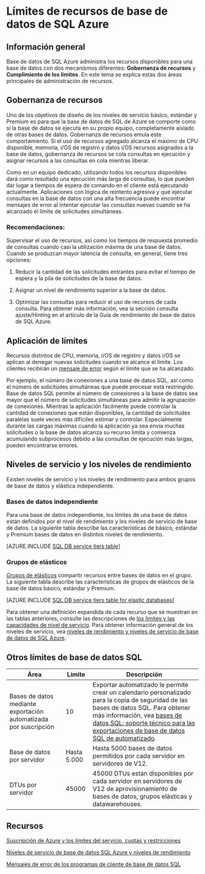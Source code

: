 <properties
    pageTitle="Límites de recursos de base de datos SQL Azure"
    description="Esta página describe algunos límites de recursos comunes de base de datos de SQL Azure."
    services="sql-database"
    documentationCenter="na"
    authors="CarlRabeler"
    manager="jhubbard"
    editor="monicar" />


<tags
    ms.service="sql-database"
    ms.devlang="na"
    ms.topic="article"
    ms.tgt_pltfrm="na"
    ms.workload="data-management"
    ms.date="10/13/2016"
    ms.author="carlrab" />


# <a name="azure-sql-database-resource-limits"></a>Límites de recursos de base de datos de SQL Azure

## <a name="overview"></a>Información general

Base de datos de SQL Azure administra los recursos disponibles para una base de datos con dos mecanismos diferentes: **Gobernanza de recursos** y **Cumplimiento de los límites**. En este tema se explica estas dos áreas principales de administración de recursos.

## <a name="resource-governance"></a>Gobernanza de recursos
Uno de los objetivos de diseño de los niveles de servicio básico, estándar y Premium es para que la base de datos de SQL de Azure se comporte como si la base de datos se ejecuta en su propio equipo, completamente aislado de otras bases de datos. Gobernanza de recursos emula este comportamiento. Si el uso de recursos agregado alcanza el máximo de CPU disponible, memoria, i/OS de registro y datos i/OS recursos asignados a la base de datos, gobernanza de recursos se cola consultas en ejecución y asignar recursos a las consultas en cola mientras liberar.

Como en un equipo dedicado, utilizando todos los recursos disponibles dará como resultado una ejecución más larga de consultas, lo que pueden dar lugar a tiempos de espera de comando en el cliente está ejecutando actualmente. Aplicaciones con lógica de reintento agresiva y que ejecutar consultas en la base de datos con una alta frecuencia puede encontrar mensajes de error al intentar ejecutar las consultas nuevas cuando se ha alcanzado el límite de solicitudes simultáneas.

### <a name="recommendations"></a>Recomendaciones:
Supervisar el uso de recursos, así como los tiempos de respuesta promedio de consultas cuando casi la utilización máxima de una base de datos. Cuando se produzcan mayor latencia de consulta, en general, tiene tres opciones:

1.  Reducir la cantidad de las solicitudes entrantes para evitar el tiempo de espera y la pila de solicitudes de la base de datos.

2.  Asignar un nivel de rendimiento superior a la base de datos.

3.  Optimizar las consultas para reducir el uso de recursos de cada consulta. Para obtener más información, vea la sección consulta ajuste/Hinting en el artículo de la Guía de rendimiento de base de datos de SQL Azure.

## <a name="enforcement-of-limits"></a>Aplicación de límites
Recursos distintos de CPU, memoria, i/OS de registro y datos i/OS se aplican al denegar nuevas solicitudes cuando se alcance el límite. Los clientes recibirán un [mensaje de error](sql-database-develop-error-messages.md) según el límite que se ha alcanzado.

Por ejemplo, el número de conexiones a una base de datos SQL, así como el número de solicitudes simultáneas que puede procesar está restringido. Base de datos SQL permite al número de conexiones a la base de datos sea mayor que el número de solicitudes simultáneas para admitir la agrupación de conexiones. Mientras la aplicación fácilmente puede controlar la cantidad de conexiones que están disponibles, la cantidad de solicitudes paralelas suele veces más difíciles estimar y controlar. Especialmente durante las cargas máximas cuando la aplicación ya sea envía muchas solicitudes o la base de datos alcanza su recurso limita y comienza acumulando subprocesos debido a las consultas de ejecución más largas, pueden encontrarse errores.

## <a name="service-tiers-and-performance-levels"></a>Niveles de servicio y los niveles de rendimiento

Existen niveles de servicio y los niveles de rendimiento para ambos grupos de base de datos y elástica independiente.

### <a name="standalone-databases"></a>Bases de datos independiente

Para una base de datos independiente, los límites de una base de datos están definidos por el nivel de rendimiento y los niveles de servicio de base de datos. La siguiente tabla describe las características de básico, estándar y Premium bases de datos en distintos niveles de rendimiento.

[AZURE.INCLUDE [SQL DB service tiers table](../../includes/sql-database-service-tiers-table.md)]

### <a name="elastic-pools"></a>Grupos de elásticos

[Grupos de elásticos](sql-database-elastic-pool.md) compartir recursos entre bases de datos en el grupo. La siguiente tabla describe las características de grupos de elásticos de la base de datos básico, estándar y Premium.

[AZURE.INCLUDE [SQL DB service tiers table for elastic databases](../../includes/sql-database-service-tiers-table-elastic-db-pools.md)]

Para obtener una definición expandida de cada recurso que se muestran en las tablas anteriores, consulte las descripciones de [los límites y las capacidades de nivel de servicio](sql-database-performance-guidance.md#service-tier-capabilities-and-limits). Para obtener información general de los niveles de servicio, vea [niveles de rendimiento y niveles de servicio de base de datos de SQL Azure](sql-database-service-tiers.md).

## <a name="other-sql-database-limits"></a>Otros límites de base de datos SQL

| Área | Límite | Descripción |
|---|---|---|
| Bases de datos mediante exportación automatizada por suscripción | 10 | Exportar automatizado le permite crear un calendario personalizado para la copia de seguridad de las bases de datos SQL. Para obtener más información, vea [bases de datos SQL: soporte técnico para las exportaciones de base de datos SQL de automatizado](http://weblogs.asp.net/scottgu/windows-azure-july-updates-sql-database-traffic-manager-autoscale-virtual-machines).|
| Base de datos por servidor | Hasta 5.000 | Hasta 5000 bases de datos permitidos por cada servidor en servidores de V12. |  
| DTUs por servidor | 45000 | 45000 DTUs están disponibles por cada servidor en servidores de V12 de aprovisionamiento de bases de datos, grupos elásticas y datawarehouses. |



## <a name="resources"></a>Recursos

[Suscripción de Azure y los límites del servicio, cuotas y restricciones](../azure-subscription-service-limits.md)

[Niveles de servicio de base de datos SQL Azure y niveles de rendimiento](sql-database-service-tiers.md)

[Mensajes de error de los programas de cliente de base de datos SQL](sql-database-develop-error-messages.md)
